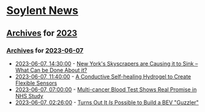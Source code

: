 # [Soylent News](../../../README.md)

## [Archives](../../index.md) for [2023](../index.md)

### [Archives](../../index.md) for [2023-06-07](index.md)

* [2023-06-07, 14:30:00](https://soylentnews.org/article.pl?sid=23/06/07/0159241&from=rss) - [New York's Skyscrapers are Causing it to Sink – What Can be Done About it?](https://soylentnews.org/article.pl?sid=23/06/07/0159241&from=rss)
* [2023-06-07, 11:40:00](https://soylentnews.org/article.pl?sid=23/06/06/0227220&from=rss) - [A Conductive Self-healing Hydrogel to Create Flexible Sensors](https://soylentnews.org/article.pl?sid=23/06/06/0227220&from=rss)
* [2023-06-07, 07:00:00](https://soylentnews.org/article.pl?sid=23/06/06/0211202&from=rss) - [Multi-cancer Blood Test Shows Real Promise in NHS Study](https://soylentnews.org/article.pl?sid=23/06/06/0211202&from=rss)
* [2023-06-07, 02:26:00](https://soylentnews.org/article.pl?sid=23/06/06/0138214&from=rss) - [Turns Out It *Is* Possible to Build a BEV \"Guzzler\"](https://soylentnews.org/article.pl?sid=23/06/06/0138214&from=rss)
